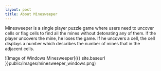```yaml
---
layout: post
title: About Minesweeper
---
```


Minesweeper is a single player puzzle game where users need to uncover cells or flag cells to find all the mines without detonating any of them. If the player uncovers the mine, he loses the game. If he uncovers a cell, the cell displays a number which describes the number of mines that in the adjacent cells.

![Image of Windows Minesweeper]({{ site.baseurl }}public/images/minesweeper_windows.png)
